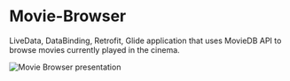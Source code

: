 # Movie-Browser
LiveData, DataBinding, Retrofit, Glide application that uses MovieDB API to browse movies currently played in the cinema.

![Movie Browser presentation](https://user-images.githubusercontent.com/33907994/159119779-ebb24aa7-a411-4b89-8bde-5746efe6f773.gif)
